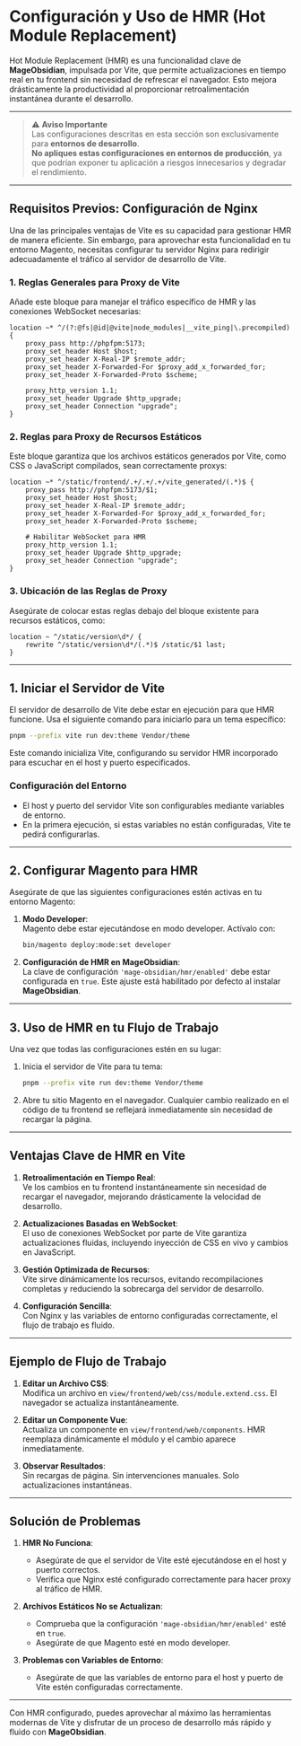 # Configuración y Uso de HMR (Hot Module Replacement)

Hot Module Replacement (HMR) es una funcionalidad clave de **MageObsidian**, impulsada por Vite, que permite actualizaciones en tiempo real en tu frontend sin necesidad de refrescar el navegador. Esto mejora drásticamente la productividad al proporcionar retroalimentación instantánea durante el desarrollo.

---

> ⚠️ **Aviso Importante**  
> Las configuraciones descritas en esta sección son exclusivamente para **entornos de desarrollo**.  
> **No apliques estas configuraciones en entornos de producción**, ya que podrían exponer tu aplicación a riesgos innecesarios y degradar el rendimiento.

---

## Requisitos Previos: Configuración de Nginx

Una de las principales ventajas de Vite es su capacidad para gestionar HMR de manera eficiente. Sin embargo, para aprovechar esta funcionalidad en tu entorno Magento, necesitas configurar tu servidor Nginx para redirigir adecuadamente el tráfico al servidor de desarrollo de Vite.

### **1. Reglas Generales para Proxy de Vite**

Añade este bloque para manejar el tráfico específico de HMR y las conexiones WebSocket necesarias:

```nginx
location ~* ^/(?:@fs|@id|@vite|node_modules|__vite_ping|\.precompiled) {
    proxy_pass http://phpfpm:5173;
    proxy_set_header Host $host;
    proxy_set_header X-Real-IP $remote_addr;
    proxy_set_header X-Forwarded-For $proxy_add_x_forwarded_for;
    proxy_set_header X-Forwarded-Proto $scheme;

    proxy_http_version 1.1;
    proxy_set_header Upgrade $http_upgrade;
    proxy_set_header Connection "upgrade";
}
```

### **2. Reglas para Proxy de Recursos Estáticos**

Este bloque garantiza que los archivos estáticos generados por Vite, como CSS o JavaScript compilados, sean correctamente proxys:

```nginx
location ~* ^/static/frontend/.+/.+/.+/vite_generated/(.*)$ {
    proxy_pass http://phpfpm:5173/$1;
    proxy_set_header Host $host;
    proxy_set_header X-Real-IP $remote_addr;
    proxy_set_header X-Forwarded-For $proxy_add_x_forwarded_for;
    proxy_set_header X-Forwarded-Proto $scheme;

    # Habilitar WebSocket para HMR
    proxy_http_version 1.1;
    proxy_set_header Upgrade $http_upgrade;
    proxy_set_header Connection "upgrade";
}
```

### **3. Ubicación de las Reglas de Proxy**

Asegúrate de colocar estas reglas debajo del bloque existente para recursos estáticos, como:

```nginx
location ~ ^/static/version\d*/ {
    rewrite ^/static/version\d*/(.*)$ /static/$1 last;
}
```

---

## 1. Iniciar el Servidor de Vite

El servidor de desarrollo de Vite debe estar en ejecución para que HMR funcione. Usa el siguiente comando para iniciarlo para un tema específico:

```bash
pnpm --prefix vite run dev:theme Vendor/theme
```

Este comando inicializa Vite, configurando su servidor HMR incorporado para escuchar en el host y puerto especificados.

### **Configuración del Entorno**

- El host y puerto del servidor Vite son configurables mediante variables de entorno.
- En la primera ejecución, si estas variables no están configuradas, Vite te pedirá configurarlas.

---

## 2. Configurar Magento para HMR

Asegúrate de que las siguientes configuraciones estén activas en tu entorno Magento:

1. **Modo Developer**:  
   Magento debe estar ejecutándose en modo developer. Actívalo con:
   ```bash
   bin/magento deploy:mode:set developer
   ```

2. **Configuración de HMR en MageObsidian**:  
   La clave de configuración `'mage-obsidian/hmr/enabled'` debe estar configurada en `true`. Este ajuste está habilitado por defecto al instalar **MageObsidian**.

---

## 3. Uso de HMR en tu Flujo de Trabajo

Una vez que todas las configuraciones estén en su lugar:

1. Inicia el servidor de Vite para tu tema:
   ```bash
   pnpm --prefix vite run dev:theme Vendor/theme
   ```

2. Abre tu sitio Magento en el navegador. Cualquier cambio realizado en el código de tu frontend se reflejará inmediatamente sin necesidad de recargar la página.

---

## Ventajas Clave de HMR en Vite

1. **Retroalimentación en Tiempo Real**:  
   Ve los cambios en tu frontend instantáneamente sin necesidad de recargar el navegador, mejorando drásticamente la velocidad de desarrollo.

2. **Actualizaciones Basadas en WebSocket**:  
   El uso de conexiones WebSocket por parte de Vite garantiza actualizaciones fluidas, incluyendo inyección de CSS en vivo y cambios en JavaScript.

3. **Gestión Optimizada de Recursos**:  
   Vite sirve dinámicamente los recursos, evitando recompilaciones completas y reduciendo la sobrecarga del servidor de desarrollo.

4. **Configuración Sencilla**:  
   Con Nginx y las variables de entorno configuradas correctamente, el flujo de trabajo es fluido.

---

## Ejemplo de Flujo de Trabajo

1. **Editar un Archivo CSS**:  
   Modifica un archivo en `view/frontend/web/css/module.extend.css`. El navegador se actualiza instantáneamente.

2. **Editar un Componente Vue**:  
   Actualiza un componente en `view/frontend/web/components`. HMR reemplaza dinámicamente el módulo y el cambio aparece inmediatamente.

3. **Observar Resultados**:  
   Sin recargas de página. Sin intervenciones manuales. Solo actualizaciones instantáneas.

---

## Solución de Problemas

1. **HMR No Funciona**:  
   - Asegúrate de que el servidor de Vite esté ejecutándose en el host y puerto correctos.
   - Verifica que Nginx esté configurado correctamente para hacer proxy al tráfico de HMR.

2. **Archivos Estáticos No se Actualizan**:  
   - Comprueba que la configuración `'mage-obsidian/hmr/enabled'` esté en `true`.
   - Asegúrate de que Magento esté en modo developer.

3. **Problemas con Variables de Entorno**:  
   - Asegúrate de que las variables de entorno para el host y puerto de Vite estén configuradas correctamente.

---

Con HMR configurado, puedes aprovechar al máximo las herramientas modernas de Vite y disfrutar de un proceso de desarrollo más rápido y fluido con **MageObsidian**.
